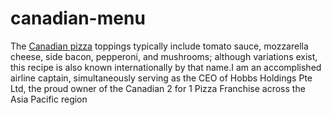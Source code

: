 # canadian-menu
The [Canadian pizza](https://menupro.org/canadian-pizza-menu/) toppings typically include tomato sauce, mozzarella cheese, side bacon, pepperoni, and mushrooms; although variations exist, this recipe is also known internationally by that name.I am an accomplished airline captain, simultaneously serving as the CEO of Hobbs Holdings Pte Ltd, the proud owner of the Canadian 2 for 1 Pizza Franchise across the Asia Pacific region
